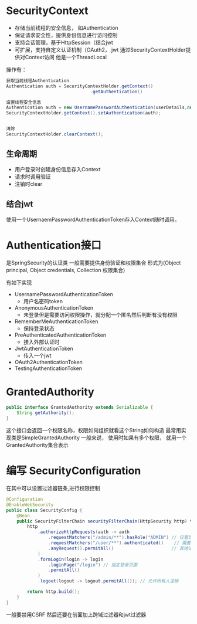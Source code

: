 # SecurityContext
- 存储当前线程的安全信息， 如Authentication
- 保证请求安全性，提供身份信息进行访问控制
- 支持会话管理，基于HttpSession（结合jwt
- 可扩展，支持自定义认证机制（OAuth2， jwt
通过SecurityContextHolder提供对Context访问
他是一个ThreadLocal

操作有：
```java
获取当前线程Authentication
Authentication auth = SecurityContextHolder.getContext()
								.getAuthentication()

设置线程安全信息
Authentication auth = new UsernamePasswordAuthentication(userDetails,null,userDetails.getAuthorities());
SecurityContextHolder.getContext().setAuthentication(auth);


清除
SecurityContextHolder.clearContext();
```

## 生命周期
- 用户登录时创建身份信息存入Context
- 请求时调用验证
- 注销时clear

## 结合jwt
使用一个UsernaemPasswordAuthenticationToken存入Context随时调用。

# Authentication接口
是SpringSecurity的认证类
一般需要提供身份验证和权限集合
形式为(Object principal, Object credentials, Collection 权限集合)

有如下实现
- UsernamePasswordAuthenticationToken
	- 用户名密码token
- AnonymousAuthenticationToken
	- 未登录但是需要访问权限操作，就分配一个匿名然后判断有没有权限
- RememberMeAuthenticationToken
	- 保持登录状态
- PreAuthenticatedAuthenticationToken
	- 接入外部认证时
- JwtAuthenticationToken
	- 传入一个jwt
- OAuth2AuthenticationToken
- TestingAuthenticationToken
# GrantedAuthority
```java
public interface GrantedAuthority extends Serializable {
	String getAuthority(); 
}
```
这个接口会返回一个权限名称，权限如何组织就看这个String如何构造
最常用实现类是SimpleGrantedAuthority
一般来说， 使用时如果有多个权限， 就用一个GrantedAuthority集合表示

# 编写 SecurityConfiguration
在其中可以设置过滤器链条,进行权限控制
```java
@Configuration
@EnableWebSecurity
public class SecurityConfig {
    @Bean
    public SecurityFilterChain securityFilterChain(HttpSecurity http) throws Exception {
        http
            .authorizeHttpRequests(auth -> auth
                .requestMatchers("/admin/**").hasRole("ADMIN") // 仅管理员访问
                .requestMatchers("/user/**").authenticated()    // 需要登录
                .anyRequest().permitAll()                      // 其他请求放行
            )
            .formLogin(login -> login
                .loginPage("/login") // 指定登录页面
                .permitAll()
            )
            .logout(logout -> logout.permitAll()); // 允许所有人注销

        return http.build();
    }
}

```
一般要禁用CSRF
然后还要在前面加上跨域过滤器和jwt过滤器
